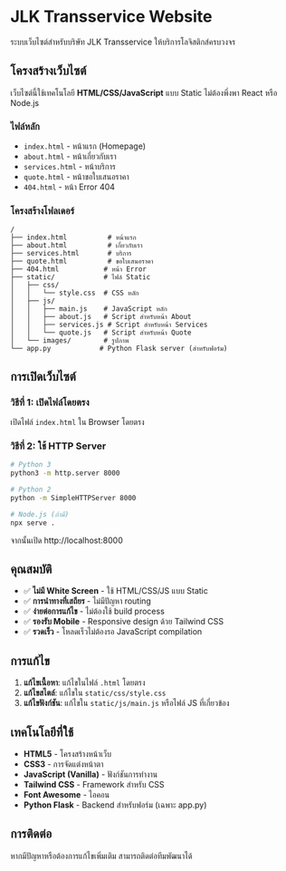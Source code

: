 # JLK Transservice Website

ระบบเว็บไซต์สำหรับบริษัท JLK Transservice ให้บริการโลจิสติกส์ครบวงจร

## โครงสร้างเว็บไซต์

เว็บไซต์นี้ใช้เทคโนโลยี **HTML/CSS/JavaScript** แบบ Static ไม่ต้องพึ่งพา React หรือ Node.js

### ไฟล์หลัก

- `index.html` - หน้าแรก (Homepage)
- `about.html` - หน้าเกี่ยวกับเรา
- `services.html` - หน้าบริการ  
- `quote.html` - หน้าขอใบเสนอราคา
- `404.html` - หน้า Error 404

### โครงสร้างโฟลเดอร์

```
/
├── index.html          # หน้าแรก
├── about.html          # เกี่ยวกับเรา
├── services.html       # บริการ
├── quote.html          # ขอใบเสนอราคา
├── 404.html           # หน้า Error
├── static/            # ไฟล์ Static
│   ├── css/
│   │   └── style.css  # CSS หลัก
│   ├── js/
│   │   ├── main.js    # JavaScript หลัก
│   │   ├── about.js   # Script สำหรับหน้า About
│   │   ├── services.js # Script สำหรับหน้า Services
│   │   └── quote.js   # Script สำหรับหน้า Quote
│   └── images/        # รูปภาพ
└── app.py            # Python Flask server (สำหรับฟอร์ม)
```

## การเปิดเว็บไซต์

### วิธีที่ 1: เปิดไฟล์โดยตรง
เปิดไฟล์ `index.html` ใน Browser โดยตรง

### วิธีที่ 2: ใช้ HTTP Server
```bash
# Python 3
python3 -m http.server 8000

# Python 2
python -m SimpleHTTPServer 8000

# Node.js (ถ้ามี)
npx serve .
```

จากนั้นเปิด http://localhost:8000

## คุณสมบัติ

- ✅ **ไม่มี White Screen** - ใช้ HTML/CSS/JS แบบ Static
- ✅ **การนำทางที่เสถียร** - ไม่มีปัญหา routing
- ✅ **ง่ายต่อการแก้ไข** - ไม่ต้องใช้ build process
- ✅ **รองรับ Mobile** - Responsive design ด้วย Tailwind CSS
- ✅ **รวดเร็ว** - โหลดเร็วไม่ต้องรอ JavaScript compilation

## การแก้ไข

1. **แก้ไขเนื้อหา**: แก้ไขในไฟล์ `.html` โดยตรง
2. **แก้ไขสไตล์**: แก้ไขใน `static/css/style.css`
3. **แก้ไขฟังก์ชัน**: แก้ไขใน `static/js/main.js` หรือไฟล์ JS ที่เกี่ยวข้อง

## เทคโนโลยีที่ใช้

- **HTML5** - โครงสร้างหน้าเว็บ
- **CSS3** - การจัดแต่งหน้าตา
- **JavaScript (Vanilla)** - ฟังก์ชันการทำงาน
- **Tailwind CSS** - Framework สำหรับ CSS
- **Font Awesome** - ไอคอน
- **Python Flask** - Backend สำหรับฟอร์ม (เฉพาะ app.py)

## การติดต่อ

หากมีปัญหาหรือต้องการแก้ไขเพิ่มเติม สามารถติดต่อทีมพัฒนาได้

